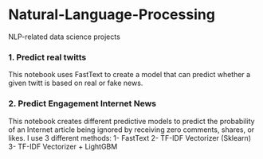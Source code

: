# Natural-Language-Processing
NLP-related data science projects

### 1. Predict real twitts
This notebook uses FastText to create a model that can predict whether a given twitt is based on real or fake news.

### 2. Predict Engagement Internet News
This notebook creates different predictive models to predict the probability of an Internet article being ignored by receiving zero comments, shares, or likes.
I use 3 different methods: 
1- FastText
2- TF-IDF Vectorizer (Sklearn)
3- TF-IDF Vectorizer + LightGBM
